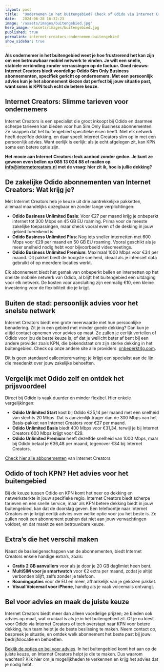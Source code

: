 ```yaml
---
layout: post
title:  "Ondernemen in het buitengebied? Check of Odido via Internet Creators voor jou werkt"
date:   2024-06-28 16:32:23
image: '/assets/images/buitengebied.jpg'
hero_image: /assets/images/buitengebied.jpg
published: true
permalink: internet-creators-ondernemen-buitengebied
show_sidebar: true
---
```


**Als ondernemer in het buitengebied weet je hoe frustrerend het kan zijn om een betrouwbaar mobiel netwerk te vinden. Je wilt een snelle, stabiele verbinding zonder verrassingen op de factuur. Goed nieuws: Internet Creators biedt voordelige Odido Sim Only Business abonnementen, specifiek gericht op ondernemers. Met een persoonlijk advies kun je het abonnement kiezen dat perfect bij jouw situatie past, want soms is KPN toch echt de betere keuze.**

## Internet Creators: Slimme tarieven voor ondernemers

Internet Creators is een specialist die groot inkoopt bij Odido en daarmee scherpe tarieven kan bieden voor hun Sim Only Business abonnementen. Ze snappen dat het buitengebied specifieke eisen heeft. Niet elk netwerk heeft dezelfde dekking, en daar speelt Internet Creators slim op in met een persoonlijk advies. Want eerlijk is eerlijk: als je echt afgelegen zit, kan KPN soms een betere optie zijn.

**Het mooie aan Internet Creators: leuk aanbod zonder gedoe. Je kunt ze gewoon even bellen op 085 13 024 88 of mailen op** [**info@internetcreators.nl**](mailto:info@internetcreators.nl) **met de vraag: hier zit ik, hoe is jullie dekking?**

## De zakelijke Odido abonnementen van Internet Creators: Wat krijg je?

Met Internet Creators heb je keuze uit drie aantrekkelijke pakketten, allemaal maandelijks opzegbaar en zonder lange verplichtingen:

- **Odido Business Unlimited Basis**: Voor €27 per maand krijg je onbeperkt internet tot 300 Mbps en 45 GB EU roaming. Prima voor de meeste zakelijke toepassingen, maar check vooral even of de dekking in jouw gebied toereikend is.
- **Odido Business Unlimited Plus**: Nog iets sneller internetten met 600 Mbps voor €29 per maand en 50 GB EU roaming. Vooral geschikt als je meer snelheid nodig hebt voor bijvoorbeeld videomeetings.
- **Odido Business Unlimited Premium**: Maximaal 1000 Mbps voor €34 per maand. Dit pakket biedt de hoogste snelheid, ideaal als je intensief data gebruikt of op meerdere locaties werkt.

Elk abonnement biedt het gemak van onbeperkt bellen en internetten op het snelste mobiele netwerk van Odido, al blijft het buitengebied een uitdaging voor elk netwerk. De kosten voor aansluiting zijn eenmalig €10, een kleine investering voor de flexibiliteit die je krijgt.

## Buiten de stad: persoonlijk advies voor het snelste netwerk

Internet Creators biedt een grote meerwaarde met hun persoonlijke benadering. Zit je in een gebied met minder goede dekking? Dan kun je altijd contact opnemen voor advies op maat. Ze zullen je eerlijk vertellen of Odido voor jou de beste keuze is, of dat je wellicht beter af bent bij een andere provider zoals KPN, die bekendstaat om zijn sterke dekking in het buitengebied. Check op onze andere site alle providers: [onbeperkt4g.com](https://onbeperkt4g.com/).

Dit is geen standaard callcenterervaring; je krijgt een specialist aan de lijn die meedenkt over jouw zakelijke behoeften.

## Vergelijk met Odido zelf en ontdek het prijsvoordeel

Direct bij Odido is vaak duurder en minder flexibel. Hier enkele vergelijkingen:

- **Odido Unlimited Start** kost bij Odido €25,14 per maand met een snelheid van slechts 20 Mbps. Dat is aanzienlijk trager dan de 300 Mbps van het Basis-pakket van Internet Creators voor €27 per maand.
- **Odido Unlimited Basis** biedt 400 Mbps voor €31,34, terwijl je bij Internet Creators 600 Mbps krijgt voor €29.
- **Odido Unlimited Premium** heeft dezelfde snelheid van 1000 Mbps, maar bij Odido betaal je €36,48 per maand, tegenover €34 bij Internet Creators.

[Check hier alle abbonementen](https://www.internetcreators.nl/odido-sim-only/) van Internet Creators

## Odido of toch KPN? Het advies voor het buitengebied

Bij de keuze tussen Odido en KPN komt het neer op dekking en netwerksterkte in jouw specifieke regio. Internet Creators biedt scherpe tarieven en een snelle service, maar als KPN betere dekking biedt in jouw buitengebied, kan dat de doorslag geven. Een telefoontje naar Internet Creators en je krijgt eerlijk advies over welke optie voor jou het beste is. Ze zullen nooit een abonnement pushen dat niet aan jouw verwachtingen voldoet, en dat maakt ze een betrouwbare keuze.

## Extra’s die het verschil maken

Naast de basiseigenschappen van de abonnementen, biedt Internet Creators enkele handige extra’s, zoals:

- **Gratis 2 GB aanvullers** voor als je door je 20 GB daglimiet heen bent.
- **MultiSIM voor je smartwatch** voor €2 extra per maand, zodat je altijd verbonden blijft, zelfs zonder je telefoon.
- **Roamingopties** voor de EU en meer, afhankelijk van je gekozen pakket.
- **Visual Voicemail voor iPhone**, handig als je vaak voicemails ontvangt.

## Bel voor advies en maak de juiste keuze

Internet Creators biedt meer dan alleen voordelige prijzen; ze bieden ook advies op maat, wat cruciaal is als je in het buitengebied zit. Of je nu kiest voor Odido via Internet Creators of toch overstapt naar KPN voor betere dekking, hun team helpt je de beste beslissing te maken. Neem contact op, bespreek je situatie, en ontdek welk abonnement het beste past bij jouw bedrijfslocatie en behoeften.

[Bekijk de opties en bel voor advies](https://www.internetcreators.nl/odido-sim-only/). In het buitengebied komt het aan op de juiste keuze, en Internet Creators helpt je die te maken. Dus waarom wachten? Klik hier om je mogelijkheden te verkennen en krijg het advies dat je nodig hebt.
